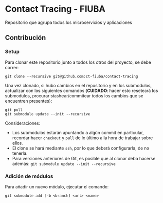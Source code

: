 # Contact Tracing - FIUBA
Repositorio que agrupa todos los microservicios y aplicaciones


## Contribución

### Setup
Para clonar este repositorio junto a todos los otros del proyecto, se debe correr:

	git clone --recursive git@github.com:ct-fiuba/contact-tracing

Una vez clonado, si hubo cambios en el repositorio y en los submodulos, actualizar con los siguientes comandos (**CUIDADO**: hacer esto reseteará los submodulos, procurar stashear/commitear todos los cambios que se encuentren presentes):

	git pull
	git submodule update --init --recursive


Consideraciones: 

- Los submodulos estarán apuntando a algún commit en particular, recordar hacer `checkout` y `pull` de lo último a la hora de trabajar sobre ellos.
- El clone se hará mediante `ssh`, por lo que deberá configurarla, de no tenerla.
- Para versiones anteriores de Git, es posible que al clonar deba hacerse además: `git submodule update --init --recursive` 

### Adición de módulos
Para añadir un nuevo módulo, ejecutar el comando:

    git submodule add [-b <branch] <url> <name>